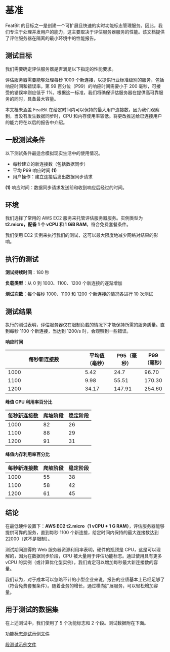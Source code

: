 # 基准

FeatBit 的目标之一是创建一个可扩展且快速的实时功能标志管理服务。因此，我们专注于处理并发用户的能力，这主要取决于评估服务器服务的性能。该文档提供了评估服务器在隔离的最小环境中的性能报告。

## 测试目标

我们需要确定评估服务器是否满足以下指定的性能要求。

评估服务器需要能够处理每秒 1000 个新连接，以提供行业标准级别的服务，包括响应时间和错误率。第 99 百分位（P99）的响应时间需要小于 200 毫秒，可接受的错误率则应低于 1%。根据这一标准，我们将确保评估服务器在提供高可靠服务的同时，具备最大容量。

本文档未涵盖 FeatBit 在给定时间内可以保持的最大用户连接数，因为我们观察到，当没有发生数据同步时，CPU 和内存使用率较低。将更改推送给已连接用户的能力将在以后的报告中介绍。

## 一般测试条件

以下测试条件最适合模拟现实生活中的使用情况。

* 每秒建立的新连接数（包括数据同步）
* 平均 P99 响应时间 **(1)**
* 用户操作：建立连接后发出数据同步请求

**(1)** 响应时间：数据同步请求发送前和收到响应后经过的时间。

## 环境

我们选择了常用的 AWS EC2 服务来托管评估服务器服务。实例类型为 **t2.micro，配备 1 个 vCPU 和 1 GiB RAM**，符合免费套餐条件。

我们使用 EC2 实例来执行我们的测试，这可以最大限度地减少网络对结果的影响。

## 执行的测试

**测试持续时间**：180 秒

**负载类型**：从 0 到 1000、1100、1200 个新连接的逐渐增加

**测试次数**：每个每秒 1000、1100 和 1200 个新连接的情况各进行 10 次测试

## 测试结果

执行的测试表明，评估服务器仅在限制负载的情况下才能保持所需的服务质量。直到每秒 1100 个新连接，当达到 1200/s 时，会观察到一些错误。

**响应时间**

<table><thead><tr><th width="378">每秒新连接数</th><th width="100">平均值（毫秒）</th><th width="100">P95（毫秒）</th><th>P99（毫秒）</th></tr></thead><tbody><tr><td>1000</td><td>5.42</td><td>24.7</td><td>96.70</td></tr><tr><td>1100</td><td>9.98</td><td>55.51</td><td>170.30</td></tr><tr><td>1200</td><td>34.17</td><td>147.91</td><td>254.60</td></tr></tbody></table>

**峰值 CPU 利用率百分比**

| 每秒新连接数 | 爬坡阶段 | 稳定阶段 |
| ------------------------------------ | ------------- | ------------ |
| 1000                                 | 82            | 26           |
| 1100                                 | 88            | 29           |
| 1200                                 | 91            | 31           |

**峰值内存利用率百分比**

| 每秒新连接数 | 爬坡阶段 | 稳定阶段 |
| ------------------------------------ | ------------- | ------------ |
| 1000                                 | 55            | 38           |
| 1100                                 | 58            | 42           |
| 1200                                 | 61            | 45           |

## 结论

在最低硬件设置下：**AWS EC2 t2.micro（1 vCPU + 1 G RAM）**，评估服务器能够提供可靠的服务，直到每秒 1100 个新连接，给定时间内保持的最大连接数达到 22000（这不是限制）。

测试期间测得的 Web 服务器资源利用率表明，硬件的瓶颈是 CPU，这是可以理解的，因为在数据同步阶段，CPU 被大量用于评估功能标志。通过使用具有更多 vCPU 的实例（或计算优化型实例），我们肯定可以增加每秒最大新连接数的容量。

我们认为，对于成本可以忽略不计的小型企业来说，报告的业绩基本上已经足够了（符合免费套餐条件）。随着业务的增长，通过横向扩展服务，可以轻松增加容量。&#x20;

## 用于测试的数据集

在上述测试中，我们使用了 5 个功能标志和 2 个段。测试数据附在下面。

[功能标志测试示例文件](https://github.com/featbit/featbit-docs/blob/main/pages/tech-stack/assets/flags.json)

[段测试示例文件](https://github.com/featbit/featbit-docs/blob/main/pages/tech-stack/assets/segments.json)


